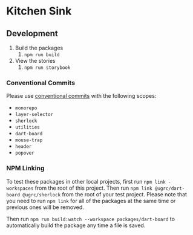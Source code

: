 # Kitchen Sink

## Development

1. Build the packages
   1. `npm run build`
2. View the stories
   1. `npm run storybook`

### Conventional Commits

Please use [conventional commits](https://www.conventionalcommits.org) with the following scopes:

- `monorepo`
- `layer-selector`
- `sherlock`
- `utilities`
- `dart-board`
- `mouse-trap`
- `header`
- `popover`

### NPM Linking

To test these packages in other local projects, first run `npm link -workspaces` from the root of this project. Then run `npm link @ugrc/dart-board @ugrc/sherlock` from the root of your test project. Please note that you need to run `npm link` for all of the packages at the same time or previous ones will be removed.

Then run `npm run build:watch --workspace packages/dart-board` to automatically build the package any time a file is saved.
